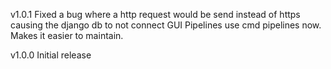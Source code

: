 v1.0.1
Fixed a bug where a http request would be send instead of https causing the django db to not connect
GUI Pipelines use cmd pipelines now. Makes it easier to maintain.


v1.0.0
Initial release